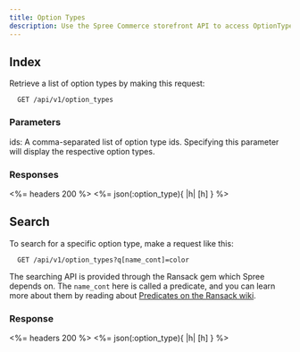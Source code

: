 ```yaml
---
title: Option Types
description: Use the Spree Commerce storefront API to access OptionType data.
---
```


## Index

Retrieve a list of option types by making this request:

``` text
  GET /api/v1/option_types
```
### Parameters

ids:
A comma-separated list of option type ids. Specifying this parameter will display the respective option types.

### Responses

<%= headers 200 %>
<%= json(:option_type){ |h| [h] } %>

## Search

To search for a specific option type, make a request like this:
```text
  GET /api/v1/option_types?q[name_cont]=color
```
The searching API is provided through the Ransack gem which Spree depends on. The `name_cont` here is called a predicate, and you can learn more about them by reading about [Predicates on the Ransack wiki](https://github.com/ernie/ransack/wiki/Basic-Searching).

### Response

<%= headers 200 %>
<%= json(:option_type){ |h| [h] } %>
